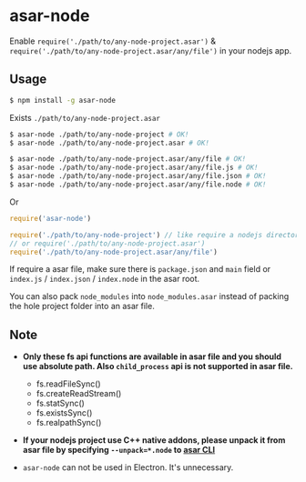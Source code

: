 # asar-node

Enable `require('./path/to/any-node-project.asar')` & `require('./path/to/any-node-project.asar/any/file')` in your nodejs app.

## Usage

``` bash
$ npm install -g asar-node
```

Exists `./path/to/any-node-project.asar`

``` bash
$ asar-node ./path/to/any-node-project # OK!
$ asar-node ./path/to/any-node-project.asar # OK!

$ asar-node ./path/to/any-node-project.asar/any/file # OK!
$ asar-node ./path/to/any-node-project.asar/any/file.js # OK!
$ asar-node ./path/to/any-node-project.asar/any/file.json # OK!
$ asar-node ./path/to/any-node-project.asar/any/file.node # OK!
```

Or

```js
require('asar-node')

require('./path/to/any-node-project') // like require a nodejs directory
// or require('./path/to/any-node-project.asar')
require('./path/to/any-node-project.asar/any/file')
```

If require a asar file, make sure there is `package.json` and `main` field or `index.js` / `index.json` / `index.node` in the asar root.

You can also pack `node_modules` into `node_modules.asar` instead of packing the hole project folder into an asar file.

## Note

* **Only these fs api functions are available in asar file and you should use absolute path. Also `child_process` api is not supported in asar file.**

  * fs.readFileSync()
  * fs.createReadStream()
  * fs.statSync()
  * fs.existsSync()
  * fs.realpathSync()

* **If your nodejs project use C++ native addons, please unpack it from asar file by specifying `--unpack=*.node` to [asar CLI](https://www.npmjs.com/package/asar)**
* `asar-node` can not be used in Electron. It's unnecessary.
